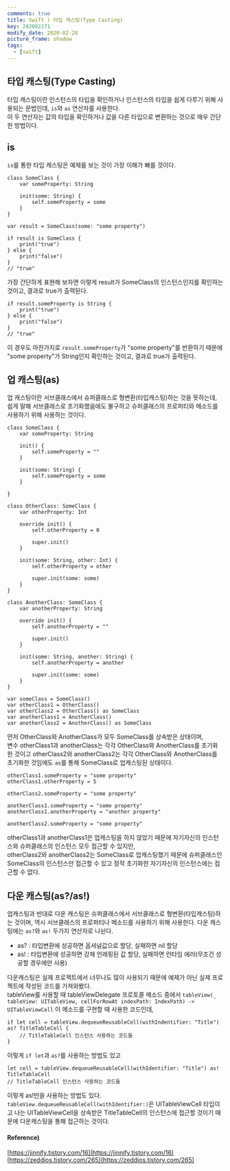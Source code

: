 ```yaml
---
comments: true
title: Swift ) 타입 캐스팅(Type Casting)
key: 202002271
modify_date: 2020-02-28
picture_frame: shadow
tags:
  - [swift]
---
```

 
## 타입 캐스팅(Type Casting)
 
타입 캐스팅이란 인스턴스의 타입을 확인하거나 인스턴스의 타입을 쉽게 다루기 위해 사용되는 문법인데, `is`와 `as` 연산자를 사용한다.    
이 두 연산자는 값의 타입을 확인하거나 값을 다른 타입으로 변환하는 것으로 매우 간단한 방법이다.
 
## is
 
`is`를 통한 타입 캐스팅은 예제를 보는 것이 가장 이해가 빠를 것이다.
```
class SomeClass {
    var someProperty: String
    
    init(some: String) {
        self.someProperty = some
    }
}
 
var result = SomeClass(some: "some property")
 
if result is SomeClass {
    print("true")
} else {
    print("false")
}
// "true"
```
가장 간단하게 표현해 보자면 이렇게 result가 SomeClass의 인스턴스인지를 확인하는 것이고, 결과로 true가 출력된다.
```
if result.someProperty is String {
    print("true")
} else {
    print("false")
}
// "true"
```
이 경우도 마찬가지로 `result.someProperty`가 "some property"를 반환하기 때문에 "some property"가 String인지 확인하는 것이고, 결과로 true가 출력된다.

## 업 캐스팅(as)
 
업 캐스팅이란 서브클래스에서 슈퍼클래스로 형변환(타입캐스팅)하는 것을 뜻하는데, 쉽게 말해 서브클래스로 초기화했음에도 불구하고 슈퍼클래스의 프로퍼티와 메소드를 사용하기 위해 사용하는 것이다.
```
class SomeClass {
    var someProperty: String
    
    init() {
        self.someProperty = ""
    }
    
    init(some: String) {
        self.someProperty = some
    }

}
 
class OtherClass: SomeClass {
    var otherProperty: Int
    
    override init() {
        self.otherProperty = 0
        
        super.init()
    }
 
    init(some: String, other: Int) {
        self.otherProperty = other
        
        super.init(some: some)
    }
}
 
class AnotherClass: SomeClass {
    var anotherProperty: String
    
    override init() {
        self.anotherProperty = ""
        
        super.init()
    }
    
    init(some: String, another: String) {
        self.anotherProperty = another
        
        super.init(some: some)
    }
}
 
var someClass = SomeClass()
var otherClass1 = OtherClass()
var otherClass2 = OtherClass() as SomeClass
var anotherClass1 = AnotherClass()
var anotherClass2 = AnotherClass() as SomeClass
```
먼저 OtherClass와 AnotherClass가 모두 SomeClass를 상속받은 상태이며,   
변수 otherClass1과 anotherClass는 각각 OtherClass와 AnotherClass를 초기화한 것이고 otherClass2와 anotherClass2는 각각 OtherClass와 AnotherClass를 초기화한 것임에도 `as`를 통해 SomeClass로 업캐스팅된 상태이다.
```
otherClass1.someProperty = "some property"
otherClass1.otherProperty = 5

otherClass2.someProperty = "some property"

anotherClass1.someProperty = "some property"
anotherClass1.anotherProperty = "another property"

anotherClass2.someProperty = "some property"
```
otherClass1과 anotherClass1은 업캐스팅을 하지 않았기 때문에 자기자신의 인스턴스와 슈퍼클래스의 인스턴스 모두 접근할 수 있지만,   
otherClass2와 anotherClass2는 SomeClass로 업캐스팅했기 때문에 슈퍼클래스인 SomeClass의 인스턴스만 접근할 수 있고 정작 초기화한 자기자신의 인스턴스에는 접근할 수 없다.
 
## 다운 캐스팅(as?/as!)
 
업캐스팅과 반대로 다운 캐스팅은 슈퍼클래스에서 서브클래스로 형변환(타입캐스팅)하는 것이며, 역시 서브클래스의 프로퍼티나 메소드를 사용하기 위해 사용한다.
다운 캐스팅에는 `as?`와 `as!` 두가지 연산자로 나뉜다.   
 
- as? : 타입변환에 성공하면 옵셔널값으로 할당, 실패하면 nil 할당
- as! : 타입변환에 성공하면 강제 언래핑된 값 할당, 실패하면 런타임 에러(무조건 성공할 경우에만 사용)
 
다운캐스팅은 실제 프로젝트에서 너무나도 많이 사용되기 때문에 예제가 아닌 실제 프로젝트에 작성된 코드를 가져와봤다.   
tableView를 사용할 때 tableViewDelegate 프로토콜 메소드 중에서 `tableView(_ tableView: UITableView, cellForRowAt indexPath: IndexPath) -> UITableViewCell` 이 메소드를 구현할 때 사용한 코드인데,
```
if let cell = tableView.dequeueReusableCell(withIndentifier: "Title") as? TitleTableCell {
    // TitleTableCell 인스턴스 사용하는 코드들
}
```
이렇게 `if let`과 `as?`를 사용하는 방법도 있고
```
let cell = tableView.dequeueReusableCell(withIdentifier: "Title") as! TitleTableCell
// TitleTableCell 인스턴스 사용하는 코드들
```
이렇게 as!만을 사용하는 방법도 있다.   
`tableView.dequeueReusableCell(withIdentifier:)`은 UITableViewCell 타입이고 나는 UITableViewCell을 상속받은 TitleTableCell의 인스턴스에 접근할 것이기 때문에 다운캐스팅을 통해 접근하는 것이다.
 
#### Reference)
 
[https://jinnify.tistory.com/16](https://jinnify.tistory.com/16)   
[https://zeddios.tistory.com/265](https://zeddios.tistory.com/265)
